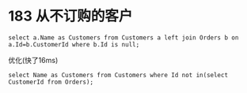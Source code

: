 # 183 从不订购的客户

```mysql
select a.Name as Customers from Customers a left join Orders b on a.Id=b.CustomerId where b.Id is null;
```
优化(快了16ms)
```mysql
select Name as Customers from Customers where Id not in(select CustomerId from Orders);
```